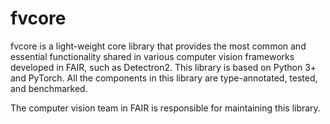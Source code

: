 # fvcore

fvcore is a light-weight core library that provides the most common and essential
functionality shared in various computer vision frameworks developed in FAIR,
such as Detectron2. This library is based on Python 3+ and PyTorch. All the components
in this library are type-annotated, tested, and benchmarked.

The computer vision team in FAIR is responsible for maintaining this library.
